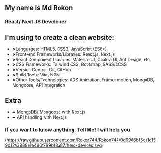 ## My name is Md Rokon
### React/ Next JS Developer

## I'm using to create a clean website:
- ➤Languages: HTML5, CSS3, JavaScript (ES6+)
- ➤Front-end Frameworks/Libraries: React.js, Next.js
- ➤React Component Libraries: Material-UI, Chakra UI, Ant Design, etc.
- ➤CSS Frameworks: Tailwind CSS, Bootstrap, SASS/SCSS
- ➤Version Control: Git, GitHub
- ➤Build Tools: Vite, NPM
- ➤Other Tools/Technologies: AOS Animation, Framer motion, MongoDB, Mongoose, API integration

## Extra
- ➦ MongoDB/ Mongoose with Next.js
- ➦ API handling with Next.js

### If you want to know anything, Tell Me! I will help you.

(https://raw.githubusercontent.com/Rokon744/Rokon744/0d9966bf5ca1c159d12a3988e1e496f789bf8a87/hero-devices.svg)
